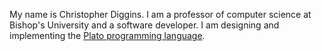 My name is Christopher Diggins. 
I am a professor of computer science at Bishop's University and a software developer. 
I am designing and implementing the [Plato programming language](https://github.com/cdiggins/plato).
